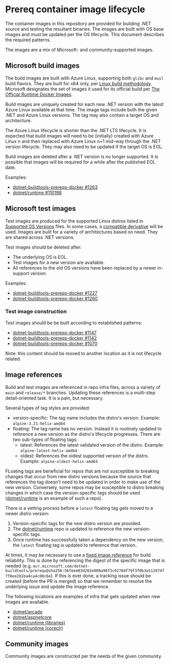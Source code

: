 # Prereq container image lifecycle

The container images in this repository are provided for building .NET source and testing the resultant binaries. The images are built with OS base images and must be updated per the OS lifecycle. This document describes the required patterns.

The images are a mix of Microsoft- and community-supported images.

## Microsoft build images

The build images are built with Azure Linux, supporting both `glibc` and `musl` build flavors. They are built for x64 only, per [Linux build methodology](https://github.com/dotnet/runtime/blob/main/docs/project/linux-build-methodology.md). Microsoft designates the set of images it used for its official build per [The Official Runtime Docker Images](https://github.com/dotnet/runtime/blob/main/docs/workflow/using-docker.md#the-official-runtime-docker-images).

Build images are uniquely created for each new .NET version with the latest Azure Linux available at that time. The image tags include both the given .NET and Azure Linux versions. The tag may also contain a target OS and architecture.

The Azure Linux lifecycle is shorter than the .NET LTS lifecycle. It is expected that build images will need to be (initially) created with Azure Linux n and then replaced with Azure Linux n+1 mid-way through the .NET version lifecycle. They may also need to be updated if the target OS is EOL.

Build images are deleted after a .NET version is no longer supported. It is possible that images will be required for a while after the published EOL date.

Examples:

- [dotnet-buildtools-prereqs-docker #1263](https://github.com/dotnet/dotnet-buildtools-prereqs-docker/pull/1263)
- [dotnet/runtime #110198](https://github.com/dotnet/runtime/pull/110198)

## Microsoft test images

Test images are produced for the supported Linux distros listed in [Supported OS Versions](https://github.com/dotnet/core/blob/main/os-lifecycle-policy.md) files. In some cases, a [compatible derivative](https://github.com/dotnet/core/blob/main/support.md#compatible-derivatives) will be used. Images are built for a variety of architectures based on need. They are shared across .NET versions.

Test images should be deleted after:

- The underlying OS is EOL.
- Test images for a new version are available.
- All references to the old OS versions have been replaced by a newer in-support version

Examples:

- [dotnet-buildtools-prereqs-docker #1227](https://github.com/dotnet/dotnet-buildtools-prereqs-docker/pull/1227)
- [dotnet-buildtools-prereqs-docker #1260](https://github.com/dotnet/dotnet-buildtools-prereqs-docker/issues/1260)

### Test image construction

Test images should be be built according to established patterns:

- [dotnet-buildtools-prereqs-docker #1147](https://github.com/dotnet/dotnet-buildtools-prereqs-docker/pull/1147)
- [dotnet-buildtools-prereqs-docker #1142](https://github.com/dotnet/dotnet-buildtools-prereqs-docker/pull/1142)
- [dotnet-buildtools-prereqs-docker #1070](https://github.com/dotnet/dotnet-buildtools-prereqs-docker/pull/1070)

Note: this content should be moved to another location as it is not lifecycle related.

## Image references

Build and test images are referenced in repo infra files, across a variety of `main` and `release/*` branches. Updating these references is a multi-step detail-oriented task. It is a pain, but necessary.

Several types of tag styles are provided:
* version-specific: The tag name includes the distro's version. Example: `alpine-3.21-helix-amd64`
* floating: The tag name has no version. Instead it is routinely updated to reference a new version as the distro's lifecycle progresses. There are two sub-types of floating tags:
  * latest: References the latest validated version of the distro. Example: `alpine-latest-helix-amd64`
  * oldest: References the oldest supported version of the distro. Example: `alpine-oldest-helix-amd64`

FLoating tags are beneficial for repos that are not susceptible to breaking changes that occur from new distro versions because the source that references the tag doesn't need to be updated in order to make use of the new version. Conversely, some repos may be susceptible to distro breaking changes in which case the version-specific tags should be used ([dotnet/runtime](https://github.com/dotnet/runtime) is an example of such a repo).

There is a vetting process before a `latest` floating tag gets moved to a newer distro version:

1. Version-specific tags for the new distro version are provided.
1. The [dotnet/runtime](https://github.com/dotnet/runtime) repo is updated to reference the new version-specific tags.
1. Once runtime has successfully taken a dependency on the new version, the `latest` floating tag is updated to reference that version.

At times, it may be necessary to use a [fixed image reference](https://github.com/dotnet/runtime/pull/110199#discussion_r1859075989) for build reliability. This is done by referencing the digest of the specific image that is needed (e.g. `mcr.microsoft.com/dotnet-buildtools/prereqs@sha256:56feee03d202e008a98f3c92784f79f3f0b3a512074f7f8ee2b1ba4ca4c08c6e`). If this is ever done, a tracking issue should be created (before the PR is merged) so that we remember to resolve the underlying issue and update the image reference.

The following locations are examples of infra that gets updated when new images are available.

- [dotnet/arcade](https://github.com/dotnet/arcade/tree/main/eng/common/templates-official/)
- [dotnet/aspnetcore](https://github.com/dotnet/aspnetcore/tree/main/.azure/pipelines)
- [dotnet/runtime (libraries)](https://github.com/dotnet/runtime/blob/main/eng/pipelines/libraries/helix-queues-setup.yml)
- [dotnet/runtime (coreclr)](https://github.com/dotnet/runtime/blob/main/eng/pipelines/coreclr/templates/helix-queues-setup.yml)

## Community images

Community images are constructed per the needs of the given community.
